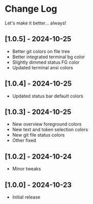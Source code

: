 # Change Log

Let's make it better... always!

## [1.0.5] - 2024-10-25
- Better git colors on file tree
- Better integrated terminal bg color
- Slightly dimmed status FG color
- Updated terminal ansi colors

## [1.0.4] - 2024-10-25
- Updated status bar default colors

## [1.0.3] - 2024-10-25
- New overview foreground colors
- New text and token selection colors
- New git file status colors
- Other fixed

## [1.0.2] - 2024-10-24
- Minor tweaks

## [1.0.0] - 2024-10-23

- Initial release
